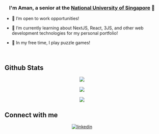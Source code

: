 <div align="center">
</div>  
  

### <div align="center">I'm Aman, a senior at the [National University of Singapore](https://nus.edu.sg) 🦁</div>  
  

- 🔭 I’m open to work opportunities!  
  

- 🌱 I’m currently learning about NextJS, React, 3JS, and other web development technologies for my personal portfolio!  
  

- 🧠 In my free time, I play puzzle games!   
  
<br/>  

## Github Stats  
<div align="center"><img src="https://github-readme-stats.vercel.app/api?username=amanzainal&show_icons=true&count_private=true&hide_border=true" align="center" /></div>  

<br/>  

<div align="center"><img src="https://spotify-github-profile.kittinanx.com/api/view?uid=12171479062&cover_image=true&theme=novatorem&show_offline=false&background_color=121212&interchange=false&bar_color=53b14f&bar_color_cover=false" /></div>  

<br/>  

<div align="center">
<img src="https://komarev.com/ghpvc/?username=amanzainal&&style=flat-square&&base=10000&&abbreviated=true" align="center" />
</div>  

## Connect with me  
<div align="center">

<a href="https://linkedin.com/in/amanzainal" target="_blank">
<img src=https://img.shields.io/badge/linkedin-%231E77B5.svg?&style=for-the-badge&logo=linkedin&logoColor=white alt=linkedin style="margin-bottom: 5px;" />
</a>

</div>  
